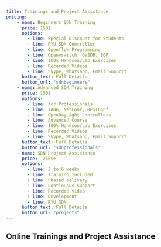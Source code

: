 ```yaml
---
title: Trainings and Project Assistance
pricing:
    - name: Beginners SDN Training
      price: 150$
      options:
        - line: Special Discount for Students           
        - line: RYU SDN Controller
        - line: Openflow Programming             
        - line: Openvswitch, OVSDB, BGP   
        - line: 100% Handson/Lab Exercises
        - line: Recorded Videos
        - line: Skype, Whatsapp, Email Support
      button_text: Full Details
      button_url: "sdnbeginners"
    - name: Advanced SDN Training
      price: 150$
      options:
        - line: for Professionals
        - line: YANG, NetConf, RESTConf
        - line: OpenDayLight Controllers            
        - line: Advanced Course
        - line: 100% Handson/Lab Exercises          
        - line: Recorded Videos
        - line: Skype, Whatsapp, Email Support 
      button_text: Full Details
      button_url: "sdnprofessionals"   
    - name: SDN Project Assistance
      price:  250$+
      options:
        - line: 3 to 6 weeks
        - line: Training Included
        - line: Phased delivery 
        - line: Continuous Support
        - line: Recorded Video
        - line: Development
        - line: RYU SDN
      button_text: Full Details
      button_url: "projects"
---
```

## Online Trainings and Project Assistance
